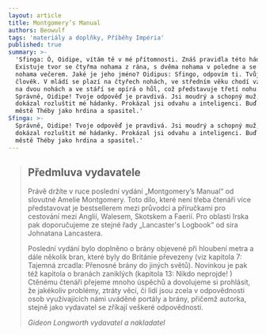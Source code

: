 ```yaml
---
layout: article
title: Montgomery’s Manual
authors: Beowulf
tags: 'materiály a doplňky, Příběhy Impéria'
published: true
summary: >-
  'Sfinga: Ó, Oidipe, vítám tě v mé přítomnosti. Znáš pravidla této hádanky:
  Existuje tvor se čtyřma nohama z rána, s dvěma nohama v poledne a se třemi
  nohama večerem. Jaké je jeho jméno? Oidipus: Sfingo, odpovím ti. Tvůj tvor je
  člověk. V mládí se plazí na čtyřech nohách, ve středním věku chodí vzpřímeně
  na dvou nohách a ve stáří se opírá o hůl, což představuje třetí nohu. Sfinga:
  Správně, Oidipe! Tvoje odpověď je pravdivá. Jsi moudrý a schopný muž, který
  dokázal rozluštit mé hádanky. Prokázal jsi odvahu a inteligenci. Buď vítán ve
  městě Théby jako hrdina a spasitel.'
Sfinga: >-
  Správně, Oidipe! Tvoje odpověď je pravdivá. Jsi moudrý a schopný muž, který
  dokázal rozluštit mé hádanky. Prokázal jsi odvahu a inteligenci. Buď vítán ve
  městě Théby jako hrdina a spasitel.'
---
```

> ## Předmluva vydavatele
>
>Právě držíte v ruce poslední vydání „Montgomery’s Manual“ od slovutné Amelie Montgomery. Toto dílo, které není třeba čtenáři více představovat je bestsellerem mezi průvodci a příručkami pro cestování mezi Anglií, Walesem, Skotskem a Faerií. Pro oblasti Irska pak doporučujeme ze stejné řady „Lancaster's Logbook“ od sira Johnatana Lancastera.
>
>Poslední vydání bylo doplněno o brány objevené při hloubení metra a dále několik bran, které byly do Británie převezeny (viz kapitola 7: Tajemná zrcadla: Přenosné brány do jiných světů).
Novinkou je pak též kapitola o branách zaniklých (kapitola 13: Nikdo neprojde!  )
Ctěnému čtenáři přejeme mnoho úspěchů a dovolujeme si prohlásit, že jakékoliv problémy, ztráty věcí, či lidí jsou zcela v odpovědnosti osob využívajících námi uváděné portály a brány, přičemž autorka, stejně jako vydavatel se zříkají veškeré odpovědnosti.
>
>_Gideon Longworth_
>_vydavatel a nakladatel_